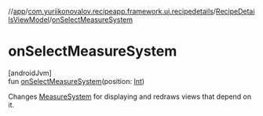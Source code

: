 //[app](../../../index.md)/[com.yuriikonovalov.recipeapp.framework.ui.recipedetails](../index.md)/[RecipeDetailsViewModel](index.md)/[onSelectMeasureSystem](on-select-measure-system.md)

# onSelectMeasureSystem

[androidJvm]\
fun [onSelectMeasureSystem](on-select-measure-system.md)(position: [Int](https://kotlinlang.org/api/latest/jvm/stdlib/kotlin/-int/index.html))

Changes [MeasureSystem](../../com.yuriikonovalov.recipeapp.application.entities/-measure-system/index.md) for displaying and redraws views that depend on it.
